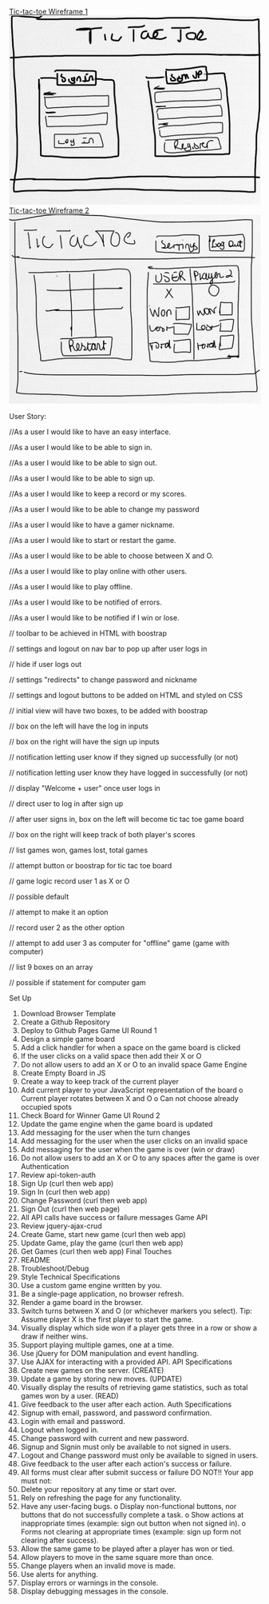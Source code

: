 [Tic-tac-toe Wireframe 1](./TicTacToePg1.jpeg) ![Tic-tac-toe Wireframe 1](./TicTacToePg1.jpeg)
[Tic-tac-toe Wireframe 2](./TicTacToen2.jpeg) ![Tic-tac-toe Wireframe 2](./TicTacToen2.jpeg)


User Story:

//As a user I would like to have an easy interface.

//As a user I would like to be able to sign in.

//As a user I would like to be able to sign out.

//As a user I would like to be able to sign up.

//As a user I would like to keep a record or my scores.

//As a user I would like to be able to change my password

//As a user I would like to have a gamer nickname.

//As a user I would like to start or restart the game.

//As a user I would like to be able to choose between X and O.

//As a user I would like to play online with other users.

//As a user I would like to play offline.

//As a user I would like to be notified of errors.

//As a user I would like to be notified if I win or lose.


// toolbar to be achieved in HTML with boostrap

// settings and logout on nav bar to pop up after user logs in

// hide if user logs out

// settings "redirects" to change password and nickname

// settings and logout buttons to be added on HTML and styled on CSS

// initial view will have two boxes, to be added with boostrap

// box on the left will have the log in inputs

// box on the right will have the sign up inputs

// notification letting user know if they signed up successfully (or not)

// notification letting user know they have logged in successfully (or not)

// display "Welcome + user" once user logs in

// direct user to log in after sign up

// after user signs in, box on the left will become tic tac toe game board

// box on the right will keep track of both player's scores

// list games won, games lost, total games

// attempt button or boostrap for tic tac toe board

// game logic record user 1 as X or O

// possible default

// attempt to make it an option

// record user 2 as the other option

//  attempt to add user 3 as computer for "offline" game (game with computer)

// list 9 boxes on an array

// possible if statement for computer gam



Set Up
1.	 Download Browser Template
2.	 Create a Github Repository
3.	 Deploy to Github Pages
Game UI Round 1
1.	 Design a simple game board
2.	 Add a click handler for when a space on the game board is clicked
3.	 If the user clicks on a valid space then add their X or O
4.	 Do not allow users to add an X or O to an invalid space
Game Engine
1.	 Create Empty Board in JS
2.	 Create a way to keep track of the current player
3.	 Add current player to your JavaScript representation of the board
o	 Current player rotates between X and O
o	 Can not choose already occupied spots
4.	 Check Board for Winner
Game UI Round 2
1.	 Update the game engine when the game board is updated
2.	 Add messaging for the user when the turn changes
3.	 Add messaging for the user when the user clicks on an invalid space
4.	 Add messaging for the user when the game is over (win or draw)
5.	 Do not allow users to add an X or O to any spaces after the game is over
Authentication
1.	 Review api-token-auth
2.	 Sign Up (curl then web app)
3.	 Sign In (curl then web app)
4.	 Change Password (curl then web app)
5.	 Sign Out (curl then web page)
6.	 All API calls have success or failure messages
Game API
1.	 Review jquery-ajax-crud
2.	 Create Game, start new game (curl then web app)
3.	 Update Game, play the game (curl then web app)
4.	 Get Games (curl then web app)
Final Touches
1.	 README
2.	 Troubleshoot/Debug
3.	 Style
Technical Specifications
1.	 Use a custom game engine written by you.
2.	 Be a single-page application, no browser refresh.
3.	 Render a game board in the browser.
4.	 Switch turns between X and O (or whichever markers you select). Tip: Assume player X is the first player to start the game.
5.	 Visually display which side won if a player gets three in a row or show a draw if neither wins.
6.	 Support playing multiple games, one at a time.
7.	 Use jQuery for DOM manipulation and event handling.
8.	 Use AJAX for interacting with a provided API.
API Specifications
1.	 Create new games on the server. (CREATE)
2.	 Update a game by storing new moves. (UPDATE)
3.	 Visually display the results of retrieving game statistics, such as total games won by a user. (READ)
4.	 Give feedback to the user after each action.
Auth Specifications
1.	 Signup with email, password, and password confirmation.
2.	 Login with email and password.
3.	 Logout when logged in.
4.	 Change password with current and new password.
5.	 Signup and Signin must only be available to not signed in users.
6.	 Logout and Change password must only be available to signed in users.
7.	 Give feedback to the user after each action's success or failure.
8.	 All forms must clear after submit success or failure
DO NOT!!
Your app must not:
1.	 Delete your repository at any time or start over.
2.	 Rely on refreshing the page for any functionality.
3.	 Have any user-facing bugs.
o	 Display non-functional buttons, nor buttons that do not successfully complete a task.
o	 Show actions at inappropriate times (example: sign out button when not signed in).
o	 Forms not clearing at appropriate times (example: sign up form not clearing after success).
4.	 Allow the same game to be played after a player has won or tied.
5.	 Allow players to move in the same square more than once.
6.	 Change players when an invalid move is made.
7.	 Use alerts for anything.
8.	 Display errors or warnings in the console.
9.	 Display debugging messages in the console.
